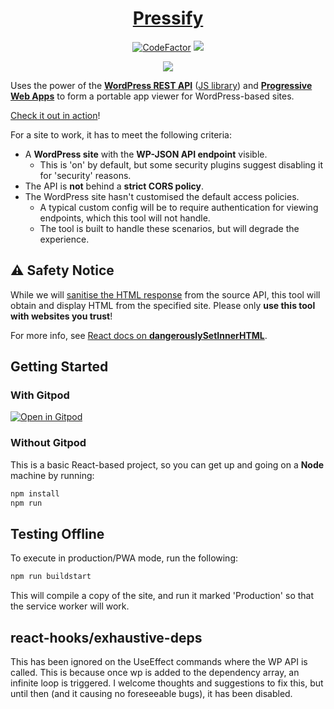 <h1 align="center"><a href="https://pressify.app">Pressify</a></h1>
<p align="center">
  <a href="https://www.codefactor.io/repository/github/soup-bowl/wordpress-pwa"><img src="https://www.codefactor.io/repository/github/soup-bowl/wordpress-pwa/badge" alt="CodeFactor" /></a>
  <a href="https://gitpod.io/#https://github.com/soup-bowl/wordpress-pwa"><img src="https://img.shields.io/badge/open%20in-Gitpod-orange?logo=gitpod&logoColor=white" /></a>
</p>

<p align="center">
  <img src="https://user-images.githubusercontent.com/11209477/186022119-a471780d-6047-43af-88f3-b17a06d727ac.png" />
</p>

Uses the power of the **[WordPress REST API][wapi]** ([JS library][wapj]) and **[Progressive Web Apps][pwa]** to form a portable app viewer for WordPress-based sites.

[Check it out in action][live]!

For a site to work, it has to meet the following criteria:

* A **WordPress site** with the **WP-JSON API endpoint** visible.
  * This is 'on' by default, but some security plugins suggest disabling it for 'security' reasons.
* The API is **not** behind a **strict CORS policy**.
* The WordPress site hasn't customised the default access policies.
  * A typical custom config will be to require authentication for viewing endpoints, which this tool will not handle.
  * The tool is built to handle these scenarios, but will degrade the experience.

## :warning: Safety Notice

While we will [sanitise the HTML response](https://www.npmjs.com/package/dompurify) from the source API, this tool will obtain and display HTML from the specified site. Please only **use this tool with websites you trust**!

For more info, see [React docs on **dangerouslySetInnerHTML**](https://reactjs.org/docs/dom-elements.html#dangerouslysetinnerhtml).

## Getting Started

### With Gitpod

[![Open in Gitpod](https://gitpod.io/button/open-in-gitpod.svg)](https://gitpod.io/#https://github.com/soup-bowl/whatsth.is)

### Without Gitpod

This is a basic React-based project, so you can get up and going on a **Node** machine by running:

```bash
npm install
npm run
```

## Testing Offline

To execute in production/PWA mode, run the following:

```bash
npm run buildstart
```

This will compile a copy of the site, and run it marked 'Production' so that the service worker will work.

## react-hooks/exhaustive-deps

This has been ignored on the UseEffect commands where the WP API is called. This is because once wp is added to the
dependency array, an infinite loop is triggered. I welcome thoughts and suggestions to fix this, but until then (and it
causing no foreseeable bugs), it has been disabled.

[live]: https://pressify.app
[wapi]: https://developer.wordpress.org/rest-api/
[wapj]: https://github.com/WP-API/node-wpapi
[pwa]:  https://web.dev/progressive-web-apps/

